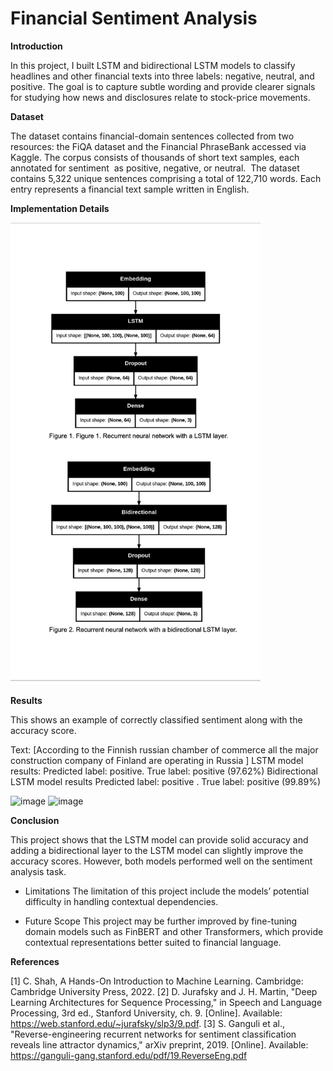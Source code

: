 # Financial Sentiment Analysis
**Introduction**

In this project, I built LSTM and bidirectional LSTM models to classify headlines and other financial texts into three labels: negative, neutral, and positive. The goal is to capture subtle wording and provide clearer signals for studying how news and disclosures relate to stock-price movements.

**Dataset**

The dataset contains financial-domain sentences collected from two resources: the FiQA dataset and the Financial PhraseBank accessed via Kaggle. The corpus consists of thousands of short text samples, each annotated for sentiment  as positive, negative, or neutral. 
The dataset contains 5,322 unique sentences comprising a total of 122,710 words. Each entry represents a financial text sample written in English.

**Implementation Details**

<img src="Model architecture/ModelArchitecture.jpg" alt="Model Architecture" width="400">

**Results**

This shows an example of correctly classified sentiment along with the accuracy score.

Text: [According to the Finnish russian chamber of commerce all the major construction company of Finland are operating in Russia ] 
LSTM model  results:
Predicted label: positive. True label: positive (97.62%)
Bidirectional LSTM model results
 Predicted label: positive . True label: positive (99.89%)

<img width="592" height="325" alt="image" src="https://github.com/user-attachments/assets/9afc8eac-33e0-4649-bfeb-6c3bbafa1643" />
<img width="533" height="427" alt="image" src="https://github.com/user-attachments/assets/124c3cfe-74ba-4a82-b5c4-5a6b37166873" />

**Conclusion**

This project shows that the LSTM model can provide solid accuracy and adding a bidirectional layer to the LSTM model can slightly improve the accuracy scores. However, both models performed well on the sentiment analysis task.

- Limitations 
The limitation of this project include the models’ potential difficulty in handling contextual dependencies.

- Future Scope
This project may be further improved by fine-tuning domain models such as FinBERT and other Transformers, which provide contextual representations better suited to financial language. 

**References**

[1] C. Shah, A Hands-On Introduction to Machine Learning. Cambridge: Cambridge University Press, 2022.
[2] D. Jurafsky and J. H. Martin, "Deep Learning Architectures for Sequence Processing," in Speech and Language Processing, 3rd ed., Stanford University, ch. 9. [Online]. Available: https://web.stanford.edu/~jurafsky/slp3/9.pdf.
[3] S. Ganguli et al., "Reverse-engineering recurrent networks for sentiment classification reveals line attractor dynamics," arXiv preprint, 2019. [Online]. Available: https://ganguli-gang.stanford.edu/pdf/19.ReverseEng.pdf

